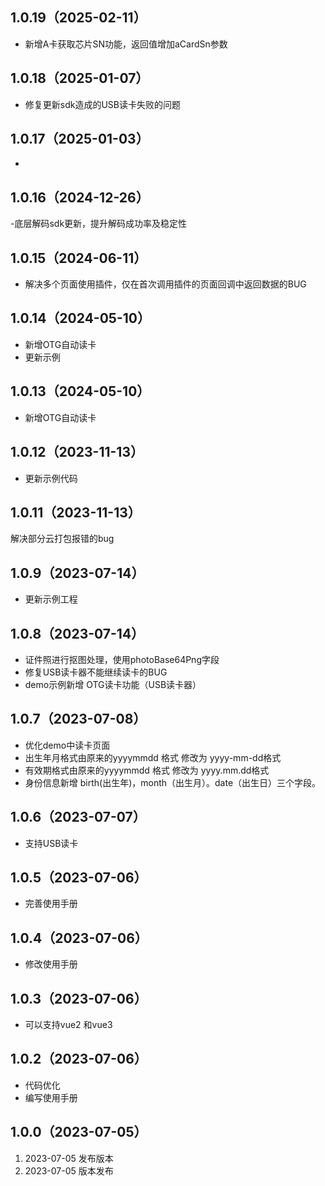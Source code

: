 ## 1.0.19（2025-02-11）
- 新增A卡获取芯片SN功能，返回值增加aCardSn参数
## 1.0.18（2025-01-07）
- 修复更新sdk造成的USB读卡失败的问题
## 1.0.17（2025-01-03）
- 
## 1.0.16（2024-12-26）
-底层解码sdk更新，提升解码成功率及稳定性
## 1.0.15（2024-06-11）
- 解决多个页面使用插件，仅在首次调用插件的页面回调中返回数据的BUG
## 1.0.14（2024-05-10）
- 新增OTG自动读卡
- 更新示例
## 1.0.13（2024-05-10）
- 新增OTG自动读卡
## 1.0.12（2023-11-13）
- 更新示例代码
## 1.0.11（2023-11-13）
解决部分云打包报错的bug
## 1.0.9（2023-07-14）
- 更新示例工程
## 1.0.8（2023-07-14）
- 证件照进行抠图处理，使用photoBase64Png字段
- 修复USB读卡器不能继续读卡的BUG
- demo示例新增 OTG读卡功能（USB读卡器）
## 1.0.7（2023-07-08）
- 优化demo中读卡页面
- 出生年月格式由原来的yyyymmdd 格式 修改为 yyyy-mm-dd格式
- 有效期格式由原来的yyyymmdd 格式 修改为 yyyy.mm.dd格式
- 身份信息新增 birth(出生年)，month（出生月）。date（出生日）三个字段。
## 1.0.6（2023-07-07）
- 支持USB读卡
## 1.0.5（2023-07-06）
- 完善使用手册
## 1.0.4（2023-07-06）
- 修改使用手册
## 1.0.3（2023-07-06）
- 可以支持vue2 和vue3
## 1.0.2（2023-07-06）
- 代码优化
- 编写使用手册
## 1.0.0（2023-07-05）
1. 2023-07-05 发布版本
1. 2023-07-05 版本发布